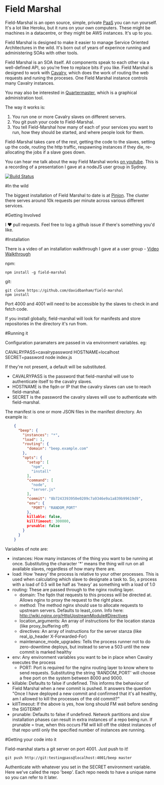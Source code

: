 # Field Marshal

Field-Marshal is an open source, simple, private [PaaS](https://en.wikipedia.org/wiki/Platform_as_a_service) you can run yourself. It's a lot like Heroku, but it runs on your own computers. These might be machines in a datacentre, or they might be AWS instances. It's up to you.

Field Marshal is designed to make it easier to manage Service Oriented Architectures in the wild. It's born out of years of experince running and administering SOAs with other tools.

Field Marshal is an SOA itself. All components speak to each other via a well-defined API, so you're free to replace bits if you like. Field Marshal is designed to work with [Cavalry](https://github.com/davidbanham/cavalry), which does the work of routing the web requests and runing the proceses. One Field Marshal instance controls many Cavalry instances.

You may also be interested in [Quartermaster](https://github.com/davidbanham/quartermaster), which is a graphical administration tool.

The way it works is:

1. You run one or more Cavalry slaves on different servers.
2. You git push your code to Field-Marshal.
3. You tell Field-Marshal how many of each of your services you want to run, how they should be started, and where people look for them.

Field-Marshal takes care of the rest, getting the code to the slaves, setting up the code, routing the http traffic, respawning instances if they die, re-allocating the jobs if a slave goes down.

You can hear me talk about the way Field Marshal works [on youtube](https://www.youtube.com/watch?v=l6VHqIXoNv0). This is a recording of a presentation I gave at a nodeJS user group in Sydney.

[![Build Status](https://travis-ci.org/davidbanham/field-marshal.png?branch=master)](https://travis-ci.org/davidbanham/field-marshal)

#In the wild

The biggest installation of Field Marshal to date is at [Pinion](http://pinion.gg). The cluster there serves around 10k requests per minute across various different services.

#Getting Involved

I ❤ pull requests. Feel free to log a github issue if there's something you'd like.

#Installation

There is a video of an installation walkthrough I gave at a user group - [Video Walkthrough](https://www.youtube.com/watch?v=l6VHqIXoNv0#t=972)

npm:

    npm install -g field-marshal

git:

    git clone https://github.com/davidbanham/field-marshal
    npm install

Port 4000 and 4001 will need to be accessible by the slaves to check in and fetch code.

If you install globally, field-marshal will look for manifests and store repositories in the directory it's run from.

#Running it

Configuration paramaters are passed in via environment variables. eg:

CAVALRYPASS=cavalrypassword HOSTNAME=localhost SECRET=password node index.js

If they're not present, a default will be substituted.
- CAVALRYPASS is the password that field-marshal will use to authenticate itself to the cavalry slaves.
- HOSTNAME is the fqdn or IP that the cavalry slaves can use to reach field-marshal.
- SECRET is the password the cavalry slaves will use to authenticate with field-marshal.

The manifest is one or more JSON files in the manifest directory. An example is:

```json
    {
      "beep": {
        "instances": "*",
        "load": 1,
        "routing": {
          "domain": "beep.example.com"
        },
        "opts": {
          "setup": [
            "npm",
            "install"
          ],
          "command": [
            "node",
            "server.js"
          ],
          "commit": "8b7243393950e0209c7a9346e9a1a839b99619d9",
          "env": {
            "PORT": "RANDOM_PORT"
          },
          killable: false,
          killTimeout: 300000,
          prunable: false
        }
      }
    }
```

Variables of note are:
- instances: How many instances of the thing you want to be running at once. Substituting the character '*' means the thing will run on all available slaves, regardless of how many there are.
- load: How 'heavy' the process is relative to your other processes. This is used when calculating which slave to designate a task to. So, a process with a load of 0.5 will be half as 'heavy' as something with a load of 1.0
- routing: These are passed through to the nginx routing layer.
  - domain: The fqdn that requests to this process will be directed at. Allows nginx to proxy the request to the right place.
  - method: The method nginx should use to allocate requests to upstream servers. Defaults to least_conn. Info here: http://wiki.nginx.org/HttpUpstreamModule#Directives
  - location_arguments: An array of instructions for the location stanza (like proxy_buffering off)
  - directives: An array of instructions for the server stanza (like real_ip_header X-Forwarded-For)
  - maintenance_mode_upgrades: Tells the process runner not to do zero-downtime deploys, but instead to serve a 503 until the new commit is marked healthy
- env: Any environment variables you want to be in place when Cavalry executes the process
  - PORT: Port is required for the nginx routing layer to know where to send requests. Substituting the string 'RANDOM_PORT' will choose a free port on the system between 8000 and 9000.
- killable: Defaults to false if undefined. This informs the behaviour of Field Marshal when a new commit is pushed. It answers the question "Once I have deployed a new commit and confirmed that it's all healthy, am I allowed to kill the processes of the old commit?"
- killTimeout: If the above is yes, how long should FM wait before sending the SIGTERM?
- prunable: Defaults to false if undefined. Network partitions and slow installation phases can result in extra instances of a repo being run. If prunable = true, when this occurs FM will kill off the oldest instances of that repo until only the specified number of instances are running.

#Getting your code into it

Field-marshal starts a git server on port 4001. Just push to it!

    git push http://git:testingpass@localhost:4001/beep master

Authenticate with whatever you set in the SECRET environment variable. Here we've called the repo 'beep'. Each repo needs to have a unique name so you can refer to it later.
